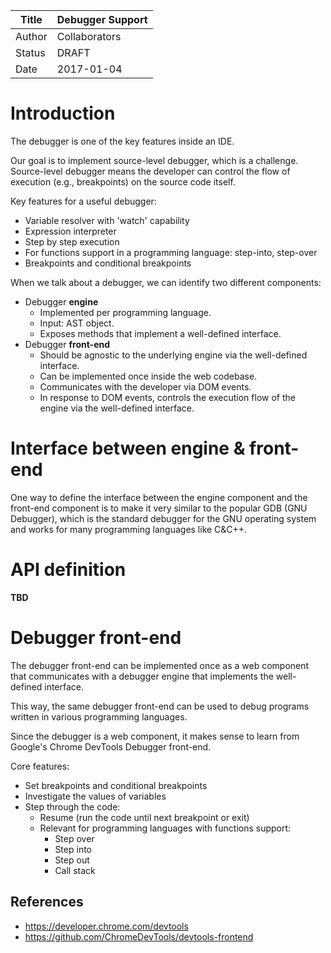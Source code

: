 | Title  | Debugger Support            |
|--------|-----------------------------|
| Author | Collaborators               |
| Status | DRAFT                       |
| Date   | 2017-01-04                  |


# Introduction

The debugger is one of the key features inside an IDE. 

Our goal is to implement source-level debugger, which is a challenge.
Source-level debugger means the developer can control the flow of
execution (e.g., breakpoints)  on the source code itself.

Key features for a useful debugger:

* Variable resolver with 'watch' capability
* Expression interpreter
* Step by step execution
* For functions support in a programming language: step-into, step-over
* Breakpoints and conditional breakpoints

When we talk about a debugger, we can identify two different components:
* Debugger **engine**
  * Implemented per programming language.
  * Input: AST object.
  * Exposes methods that implement a well-defined interface.
* Debugger **front-end**
  * Should be agnostic to the underlying engine via the well-defined interface.
  * Can be implemented once inside the web codebase.
  * Communicates with the developer via DOM events.
  * In response to DOM events, controls the execution flow of the engine
    via the well-defined interface.

# Interface between engine & front-end

One way to define the interface between the engine component and the front-end
component is to make it very similar to the popular GDB (GNU Debugger), which
is the standard debugger for the GNU operating system and works for many
programming languages like C&C++.

# API definition

**TBD**


# Debugger front-end

The debugger front-end can be implemented once as a web component that
communicates with a debugger engine that implements the well-defined interface.

This way, the same debugger front-end can be used to debug programs written
in various programming languages.

Since the debugger is a web component, it makes sense to learn from Google's
Chrome DevTools Debugger front-end.

Core features:

* Set breakpoints and conditional breakpoints
* Investigate the values of variables
* Step through the code:
  * Resume (run the code until next breakpoint or exit)
  * Relevant for programming languages with functions support:
    * Step over
    * Step into
    * Step out
    * Call stack


## References

* https://developer.chrome.com/devtools
* https://github.com/ChromeDevTools/devtools-frontend
